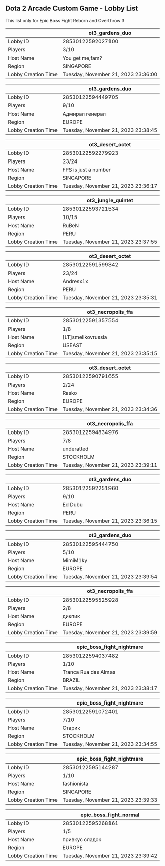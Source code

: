 ## Dota 2 Arcade Custom Game - Lobby List

This list only for Epic Boss Fight Reborn and Overthrow 3

|  | ot3_gardens_duo |
| ------ | ------ |
| Lobby ID | 28530122592027100 |
| Players | 3/10 |
| Host Name | You get me,fam? |
| Region | SINGAPORE |
| Lobby Creation Time | Tuesday, November 21, 2023 23:36:00 |


|  | ot3_gardens_duo |
| ------ | ------ |
| Lobby ID | 28530122594449705 |
| Players | 9/10 |
| Host Name | Адмирал генерал |
| Region | EUROPE |
| Lobby Creation Time | Tuesday, November 21, 2023 23:38:45 |


|  | ot3_desert_octet |
| ------ | ------ |
| Lobby ID | 28530122592279923 |
| Players | 23/24 |
| Host Name | FPS is just a number |
| Region | SINGAPORE |
| Lobby Creation Time | Tuesday, November 21, 2023 23:36:17 |


|  | ot3_jungle_quintet |
| ------ | ------ |
| Lobby ID | 28530122593721534 |
| Players | 10/15 |
| Host Name | RuBeN |
| Region | PERU |
| Lobby Creation Time | Tuesday, November 21, 2023 23:37:55 |


|  | ot3_desert_octet |
| ------ | ------ |
| Lobby ID | 28530122591599342 |
| Players | 23/24 |
| Host Name | Andresx1x |
| Region | PERU |
| Lobby Creation Time | Tuesday, November 21, 2023 23:35:31 |


|  | ot3_necropolis_ffa |
| ------ | ------ |
| Lobby ID | 28530122591357554 |
| Players | 1/8 |
| Host Name | [LT]smelikovrussia |
| Region | USEAST |
| Lobby Creation Time | Tuesday, November 21, 2023 23:35:15 |


|  | ot3_desert_octet |
| ------ | ------ |
| Lobby ID | 28530122590791655 |
| Players | 2/24 |
| Host Name | Rasko |
| Region | EUROPE |
| Lobby Creation Time | Tuesday, November 21, 2023 23:34:36 |


|  | ot3_necropolis_ffa |
| ------ | ------ |
| Lobby ID | 28530122594834976 |
| Players | 7/8 |
| Host Name | underatted |
| Region | STOCKHOLM |
| Lobby Creation Time | Tuesday, November 21, 2023 23:39:11 |


|  | ot3_gardens_duo |
| ------ | ------ |
| Lobby ID | 28530122592251960 |
| Players | 9/10 |
| Host Name | Ed Dubu |
| Region | PERU |
| Lobby Creation Time | Tuesday, November 21, 2023 23:36:15 |


|  | ot3_gardens_duo |
| ------ | ------ |
| Lobby ID | 28530122595444750 |
| Players | 5/10 |
| Host Name | MimiM1ky |
| Region | EUROPE |
| Lobby Creation Time | Tuesday, November 21, 2023 23:39:54 |


|  | ot3_necropolis_ffa |
| ------ | ------ |
| Lobby ID | 28530122595525928 |
| Players | 2/8 |
| Host Name | дикпик |
| Region | EUROPE |
| Lobby Creation Time | Tuesday, November 21, 2023 23:39:59 |


|  | epic_boss_fight_nightmare |
| ------ | ------ |
| Lobby ID | 28530122594037482 |
| Players | 1/10 |
| Host Name | Tranca Rua das Almas |
| Region | BRAZIL |
| Lobby Creation Time | Tuesday, November 21, 2023 23:38:17 |


|  | epic_boss_fight_nightmare |
| ------ | ------ |
| Lobby ID | 28530122591072401 |
| Players | 7/10 |
| Host Name | Старик |
| Region | STOCKHOLM |
| Lobby Creation Time | Tuesday, November 21, 2023 23:34:55 |


|  | epic_boss_fight_nightmare |
| ------ | ------ |
| Lobby ID | 28530122595144287 |
| Players | 1/10 |
| Host Name | fashionista |
| Region | SINGAPORE |
| Lobby Creation Time | Tuesday, November 21, 2023 23:39:33 |


|  | epic_boss_fight_normal |
| ------ | ------ |
| Lobby ID | 28530122595268161 |
| Players | 1/5 |
| Host Name | привкус сладок |
| Region | EUROPE |
| Lobby Creation Time | Tuesday, November 21, 2023 23:39:42 |


